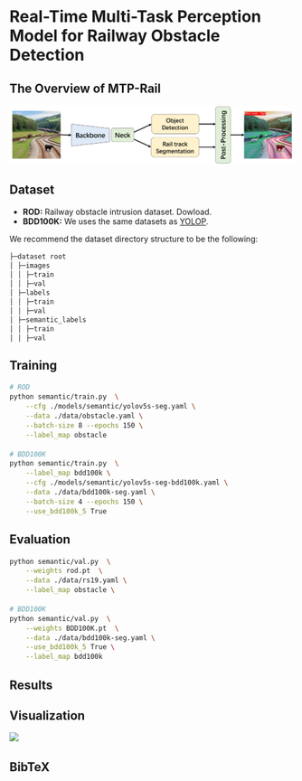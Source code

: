 # Real-Time Multi-Task Perception Model for Railway Obstacle Detection 
## The Overview of MTP-Rail
<img src="paper/Doc/1.png" width="800px">

## Dataset
- **ROD:**
Railway obstacle intrusion dataset. Dowload.
- **BDD100K:**
We uses the same  datasets as <a href="https://github.com/hustvl/YOLOP" title="YOLOP">YOLOP</a>.

We recommend the dataset directory structure to be the following:
```
├─dataset root
│ ├─images
│ │ ├─train
│ │ ├─val
│ ├─labels
│ │ ├─train
│ │ ├─val
│ ├─semantic_labels
│ │ ├─train
│ │ ├─val
```

## Training
``` bash
# ROD
python semantic/train.py  \
    --cfg ./models/semantic/yolov5s-seg.yaml \
    --data ./data/obstacle.yaml \
    --batch-size 8 --epochs 150 \
    --label_map obstacle

# BDD100K
python semantic/train.py  \
    --label_map bdd100k \
    --cfg ./models/semantic/yolov5s-seg-bdd100k.yaml \
    --data ./data/bdd100k-seg.yaml \
    --batch-size 4 --epochs 150 \
    --use_bdd100k_5 True 
```

## Evaluation
``` bash
python semantic/val.py  \
    --weights rod.pt  \
    --data ./data/rs19.yaml \
    --label_map obstacle \

# BDD100K
python semantic/val.py  \
    --weights BDD100K.pt  \
    --data ./data/bdd100k-seg.yaml \
    --use_bdd100k_5 True \
    --label_map bdd100k 
```

## Results



## Visualization

![](paper/Doc/2.png)

## BibTeX

